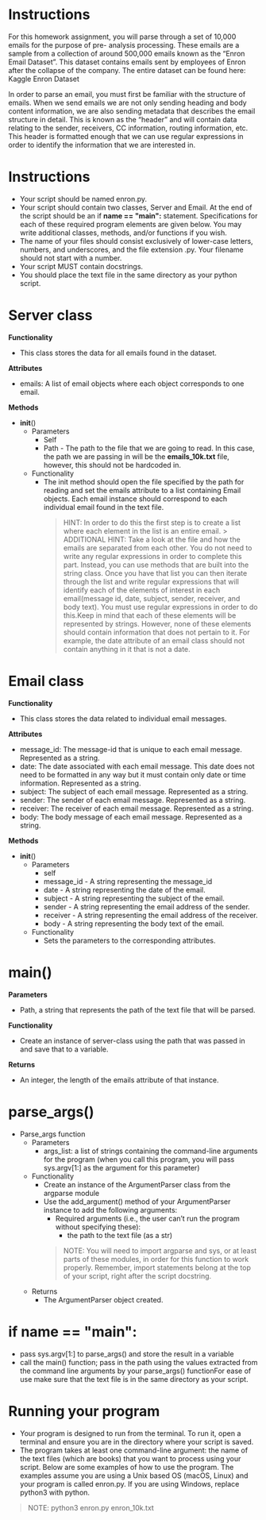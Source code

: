 # Instructions
For this homework assignment, you will parse through a set of 10,000 emails for the purpose of pre- analysis processing. These emails are a sample from a collection of around 500,000 emails known as the “Enron Email Dataset”. This dataset contains emails sent by employees of Enron after the collapse of the company. The entire dataset can be found here: Kaggle Enron Dataset

In order to parse an email, you must first be familiar with the structure of emails. When we send emails we are not only sending heading and body content information, we are also sending metadata that describes the email structure in detail. This is known as the “header” and will contain data relating to the sender, receivers, CC information, routing information, etc. This header is formatted enough that we can use regular expressions in order to identify the information that we are interested in.


# Instructions
- Your script should be named enron.py.
- Your script should contain two classes, Server and Email. At the end of the script should be an if **__name__ == "__main__":** statement. Specifications for each of these required program elements are given below. You may write additional classes, methods, and/or functions if you wish.
- The name of your files should consist exclusively of lower-case letters, numbers, and underscores, and the file extension .py. Your filename should not start with a number.
- Your script MUST contain docstrings.
- You should place the text file in the same directory as your python script.

# Server class
**Functionality**
- This class stores the data for all emails found in the dataset.

**Attributes**
- emails: A list of email objects where each object corresponds to one email.

**Methods**
- __init__()
    - Parameters
        - Self
        - Path - The path to the file that we are going to read. In this case, the path we are passing in will be the __emails_10k.txt__ file, however, this should not be hardcoded in.
    - Functionality
        - The init method should open the file specified by the path for reading and set the emails attribute to a list containing Email objects. Each email instance should correspond to each individual email found in the text file.
            > HINT: In order to do this the first step is to create a list where each element in the list is an entire email.
                > ADDITIONAL HINT: Take a look at the file and how the emails are separated from each other. You do not need to write any regular expressions in order to complete this part. Instead, you can use methods that are built into the string class. Once you have that list you can then iterate through the list and write regular expressions that will identify each of the elements of interest in each email(message id, date, subject, sender, receiver, and body text). You must use regular expressions in order to do this.Keep in mind that each of these elements will be represented by strings. However, none of these elements should contain information that does not pertain to it. For example, the date attribute of an email class should not contain anything in it that is not a date.


# Email class
**Functionality**
- This class stores the data related to individual email messages.

**Attributes**
- message_id: The message-id that is unique to each email message. Represented as a string.
- date: The date associated with each email message. This date does not need to be formatted in any way but it must contain only date or time information. Represented as a string.
- subject: The subject of each email message. Represented as a string. 
- sender: The sender of each email message. Represented as a string.
- receiver: The receiver of each email message. Represented as a string.
- body: The body message of each email message. Represented as a string.

**Methods**
- __init__()
    - Parameters
        - self
        - message_id - A string representing the message_id
        - date - A string representing the date of the email.
        - subject - A string representing the subject of the email.
        - sender - A string representing the email address of the sender.
        - receiver - A string representing the email address of the receiver.
        - body - A string representing the body text of the email.
    - Functionality
        - Sets the parameters to the corresponding attributes.

# main()
**Parameters**
- Path, a string that represents the path of the text file that will be parsed.

**Functionality**
- Create an instance of server-class using the path that was passed in and save that to a variable.

**Returns**
- An integer, the length of the emails attribute of that instance.


# parse_args()
- Parse_args function
    - Parameters
        - args_list: a list of strings containing the command-line arguments for the program (when you call this program, you will pass sys.argv[1:] as the argument for this parameter)
    - Functionality
        - Create an instance of the ArgumentParser class from the argparse module
        - Use the add_argument() method of your ArgumentParser instance to add the following arguments:
            - Required arguments (i.e., the user can’t run the program without specifying these):
                - the path to the text file (as a str)
            > NOTE: You will need to import argparse and sys, or at least parts of these modules, in order for this function to work properly. Remember, import statements belong at the top of your script, right after the script docstring.
    - Returns
        - The ArgumentParser object created.


# if __name__ == "__main__":
- pass sys.argv[1:] to parse_args() and store the result in a variable
- call the main() function; pass in the path using the values extracted from the command line arguments by your parse_args() functionFor ease of use make sure that the text file is in the same directory as your script.


# Running your program
- Your program is designed to run from the terminal. To run it, open a terminal and ensure you are in the directory where your script is saved.
- The program takes at least one command-line argument: the name of the text files (which are books) that you want to process using your script. Below are some examples of how to use the program. The examples assume you are using a Unix based OS (macOS, Linux) and your program is called enron.py. If you are using Windows, replace python3 with python.

> NOTE:  python3 enron.py enron_10k.txt